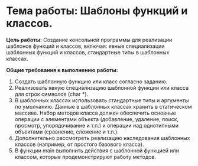 # Тема работы: Шаблоны функций и классов.

**Цель работы:** Создание консольной программы для реализации шаблонов функций и классов, включая: явные специализации
шаблонных функций и классов, стандартные типы в шаблонных классах.

**Общие требования к выполнению работы:**

1. Создать шаблонную функцию или класс согласно заданию.
2. Реализовать явную специализацию шаблонной функции или класса для строк символов (char *).
3. В шаблонных классах использовать стандартные типы и аргументы по умолчанию. Данные в шаблонных классах хранить в
   статическом массиве. Набор методов класса должен обеспечить основные операции с элементами объекта (добавление,
   удаление, поиск, просмотр, упорядочивание и т.п.) и операции над однотипными объектами (сравнение, сложение и т.п.).
4. Дополнительно рассмотреть реализацию наследования шаблонных классов (например, от простого базового класса).
5. В функции main выполнить действия с шаблонной функцией или классом, которые продемонстрируют работу методов.
